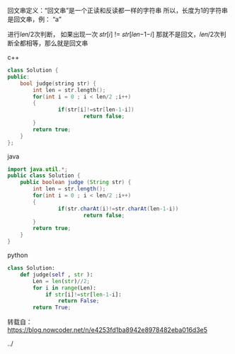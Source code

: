 回文串定义：“回文串”是一个正读和反读都一样的字符串
所以，长度为1的字符串是回文串，例： “a”

进行𝑙𝑒𝑛/2次判断， 如果出现一次 𝑠𝑡𝑟[𝑖] != 𝑠𝑡𝑟[𝑙𝑒𝑛−1−𝑖] 那就不是回文，𝑙𝑒𝑛/2次判断全都相等，那么就是回文串

c++

```cpp
class Solution {
public:
    bool judge(string str) {
        int len = str.length();
        for(int i = 0 ; i < len/2 ;i++)
        {
                if(str[i]!=str[len-1-i])
                        return false;
        }
        return true;
    }
};
```

java

```java
import java.util.*;
public class Solution {
    public boolean judge (String str) {
        int len = str.length();
        for(int i = 0 ; i < len/2 ;i++)
        {
                if(str.charAt(i)!=str.charAt(len-1-i))
                        return false;
        }
        return true;
    }
}
```

python

```python
class Solution:
    def judge(self , str ):
        Len = len(str)//2;
        for i in range(Len):
            if str[i]!=str[len-1-i]:
                return False;
        return True;
```



转载自：https://blog.nowcoder.net/n/e4253fd1ba8942e8978482eba016d3e5

<a href="./topic.md" style="text-decoration:none">../</a>

